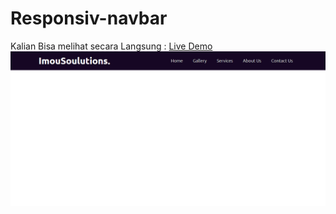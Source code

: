 # Responsiv-navbar

Kalian Bisa melihat secara Langsung :  <a href="https://ahmadbadri25.github.io/Responsiv-navbar/">Live Demo</a>
<img src="https://github.com/ahmadbadri25/dokumentasi/blob/5e4581ecbba90c070916387b643d30b247d7b52c/29.responsiv%20navbar.png" alt="" />
